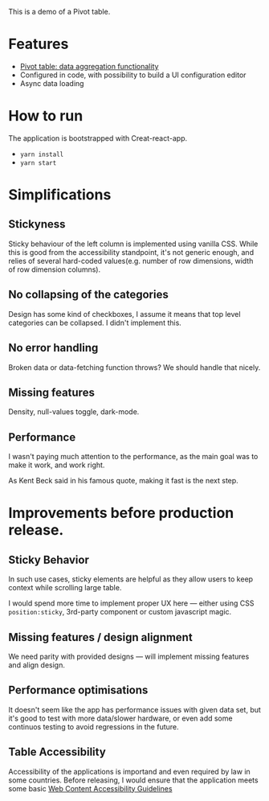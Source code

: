 This is a demo of a Pivot table.

# Features

- [Pivot table: data aggregation functionality](https://en.wikipedia.org/wiki/Pivot_table)
- Configured in code, with possibility to build a UI configuration editor
- Async data loading

# How to run

The application is bootstrapped with Creat-react-app.

- `yarn install`
- `yarn start`

# Simplifications

## Stickyness

Sticky behaviour of the left column is implemented using vanilla CSS. While this is good from the accessibility standpoint, it's not generic enough, and relies of several hard-coded values(e.g. number of row dimensions, width of row dimension columns).

## No collapsing of the categories

Design has some kind of checkboxes, I assume it means that top level categories can be collapsed. I didn't implement this.

## No error handling

Broken data or data-fetching function throws? We should handle that nicely.

## Missing features

Density, null-values toggle, dark-mode.

## Performance

I wasn't paying much attention to the performance, as the main goal was to make it work, and work right.

As Kent Beck said in his famous quote, making it fast is the next step.

# Improvements before production release.

## Sticky Behavior

In such use cases, sticky elements are helpful as they allow users to keep context while scrolling
large table.

I would spend more time to implement proper UX here — either using CSS `position:sticky`, 3rd-party component
or custom javascript magic.

## Missing features / design alignment

We need parity with provided designs — will implement missing features and align design.

## Performance optimisations

It doesn't seem like the app has performance issues with given data set, but it's good
to test with more data/slower hardware, or even add some continuos testing
to avoid regressions in the future.

## Table Accessibility

Accessibility of the applications is importand and even required by law in some countries.
Before releasing, I would ensure that the application meets some basic [Web Content Accessibility Guidelines](https://www.w3.org/WAI/tutorials/tables/)
